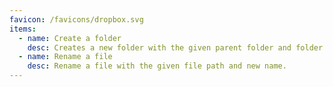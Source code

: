 ```yaml
---
favicon: /favicons/dropbox.svg
items:
  - name: Create a folder
    desc: Creates a new folder with the given parent folder and folder name.
  - name: Rename a file
    desc: Rename a file with the given file path and new name.
---
```


<script setup>
  import CustomListing from '../../components/CustomListing.vue'
</script>

<CustomListing />
